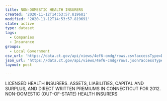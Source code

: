 ```yaml
---
title: NON-DOMESTIC HEALTH INSURERS
created: '2020-11-12T14:53:57.819681'
modified: '2020-11-12T14:53:57.819691'
state: active
type: dataset
tags:
  - Companies
  - Insurance
groups:
  - Local Government
csv_url: 'https://data.ct.gov/api/views/4ef6-cmdg/rows.csv?accessType=DOWNLOAD'
json_url: 'https://data.ct.gov/api/views/4ef6-cmdg/rows.json?accessType=DOWNLOAD'
layout: post

---
```

LICENSED HEALTH INSURERS. ASSETS, LIABILITIES, CAPITAL AND SURPLUS, AND DIRECT WRITTEN PREMIUMS IN CONNECTICUT FOR 2012. NON-DOMESTIC (OUT-OF-STATE) HEALTH INSURERS
